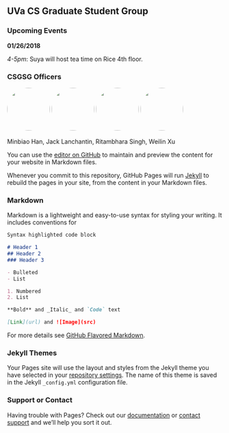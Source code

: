 ## UVa CS Graduate Student Group

### Upcoming Events
**01/26/2018**

*4-5pm*: Suya will host tea time on Rice 4th floor.

### CSGSG Officers

<style >
.img-circle {
    border-radius: 50%;
}
.img-crop {
  object-fit: cover;
  width:100px;
  height:100px;
}
</style>

<p float="left">
  <img src="http://www.cs.virginia.edu/~mh2ye//assets/img/MinbiaoHan.jpg" class="img-crop img-circle" width="100" />
  <img src="http://bme.virginia.edu/bds/JackL.jpg" class="img-crop img-circle" width="100" /> 
  <img src="https://ritambharasingh.files.wordpress.com/2017/01/cropped-singhritambhara.jpg" class="img-crop img-circle"  width="100" />
  <img src="https://xuweilin.org/images/weilin_thumbnail.JPG" class="img-crop img-circle" width="100" />
</p>

Minbiao Han, Jack Lanchantin, Ritambhara Singh, Weilin Xu





You can use the [editor on GitHub](https://github.com/csgsg/csgsg.github.io/edit/master/README.md) to maintain and preview the content for your website in Markdown files.

Whenever you commit to this repository, GitHub Pages will run [Jekyll](https://jekyllrb.com/) to rebuild the pages in your site, from the content in your Markdown files.

### Markdown

Markdown is a lightweight and easy-to-use syntax for styling your writing. It includes conventions for

```markdown
Syntax highlighted code block

# Header 1
## Header 2
### Header 3

- Bulleted
- List

1. Numbered
2. List

**Bold** and _Italic_ and `Code` text

[Link](url) and ![Image](src)
```

For more details see [GitHub Flavored Markdown](https://guides.github.com/features/mastering-markdown/).

### Jekyll Themes

Your Pages site will use the layout and styles from the Jekyll theme you have selected in your [repository settings](https://github.com/csgsg/csgsg.github.io/settings). The name of this theme is saved in the Jekyll `_config.yml` configuration file.

### Support or Contact

Having trouble with Pages? Check out our [documentation](https://help.github.com/categories/github-pages-basics/) or [contact support](https://github.com/contact) and we’ll help you sort it out.


